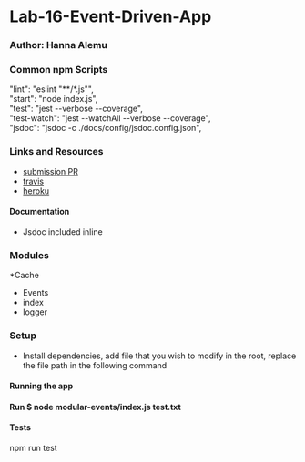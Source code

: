 # Lab-16-Event-Driven-App

### Author: Hanna Alemu

### Common npm Scripts
 "lint": "eslint \"**/*.js\"",  
   "start": "node index.js",  
   "test": "jest --verbose --coverage",  
   "test-watch": "jest --watchAll --verbose --coverage",  
   "jsdoc": "jsdoc -c ./docs/config/jsdoc.config.json",  

### Links and Resources
* [submission PR](http://xyz.com)
* [travis](https://www.travis-ci.com/401-advanced-javascript-hanna-alemu/Lab-16-Event-Driven-App)
* [heroku]()
#### Documentation
* Jsdoc included inline

### Modules

 *Cache
 * Events
 * index
 * logger

### Setup
* Install dependencies, add file that you wish to modify in the root, replace the file path in the following command

#### Running the app
#### Run $ node modular-events/index.js test.txt

#### Tests
npm run test
